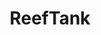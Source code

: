 ---
title: ReefTank
crosslinks:
- livven
- Aquariums
- AquaSwap
- metric_units
- Multicopter
- NewFishSpecies
- place
- AquaticSnails
- WTF
- photography
- mildlypenis
- Reef
- Apicem
- gifs
- ConfusedBoners
- Jarrariums
---